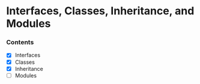 # Interfaces, Classes, Inheritance, and Modules

### Contents
- [X] Interfaces
- [X] Classes
- [X] Inheritance
- [ ] Modules
